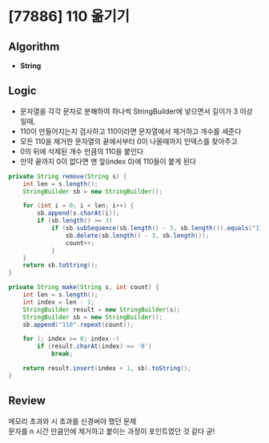# [77886] 110 옮기기
## Algorithm
- **String**

## Logic
- 문자열을 각각 문자로 분해하여 하나씩 StringBuilder에 넣으면서 길이가 3 이상 일때,  
- 110이 만들어지는지 검사하고 110이라면 문자열에서 제거하고 개수를 세준다
- 모든 110을 제거한 문자열의 끝에서부터 0이 나올때까지 인덱스를 찾아주고  
- 0의 뒤에 삭제된 개수 만큼의 110을 붙인다
- 만약 끝까지 0이 없다면 맨 앞(index 0)에 110들이 붙게 된다

```java
private String remove(String s) {
    int len = s.length();
    StringBuilder sb = new StringBuilder();

    for (int i = 0; i < len; i++) {
        sb.append(s.charAt(i));
        if (sb.length() >= 3)
            if (sb.subSequence(sb.length() - 3, sb.length()).equals("110")) {
                sb.delete(sb.length() - 3, sb.length());
                count++;
            }
    }
    return sb.toString();
}

private String make(String s, int count) {
    int len = s.length();
    int index = len - 1;
    StringBuilder result = new StringBuilder(s);
    StringBuilder sb = new StringBuilder();
    sb.append("110".repeat(count));

    for (; index >= 0; index--)
        if (result.charAt(index) == '0')
            break;

    return result.insert(index + 1, sb).toString();
}
```

## Review
메모리 초과와 시 초과를 신경써야 했던 문제  
문자를 n 시간 만큼안에 제거하고 붙이는 과정이 포인트였던 것 같다 굳!
